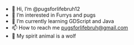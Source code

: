 - 👋 Hi, I’m @pugsforlifebruh12
- 👀 I’m interested in Furrys and pugs
- 🌱 I’m currently learning GDScript and Java
- 📫 How to reach me pugsforlifebruh@gmail.com
- 🐺 My spirit animal is a wolf

<!---
pugsforlifebruh12/pugsforlifebruh12 is a ✨ special ✨ repository because its `README.md` (this file) appears on your GitHub profile.
You can click the Preview link to take a look at your changes.
--->
